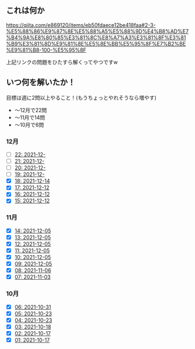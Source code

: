 ## これは何か

https://qiita.com/e869120/items/eb50fdaece12be418faa#2-3-%E5%88%86%E9%87%8E%E5%88%A5%E5%88%9D%E4%B8%AD%E7%B4%9A%E8%80%85%E3%81%8C%E8%A7%A3%E3%81%8F%E3%81%B9%E3%81%8D%E9%81%8E%E5%8E%BB%E5%95%8F%E7%B2%BE%E9%81%B8-100-%E5%95%8F

上記リンクの問題をひたすら解くってやつですw

## いつ何を解いたか！

目標は週に2問以上やること！(もうちょっとやれそうなら増やす)

- 〜12月で22問
- 〜11月で14問
- 〜10月で6問

### 12月

- [ ] [22: 2021-12-](./)
- [ ] [21: 2021-12-](./)
- [ ] [20: 2021-12-](./)
- [ ] [19: 2021-12-](./)
- [x] [18: 2021-12-14](./18/eighteen.py)
- [x] [17: 2021-12-12](./17/seventeen.py)
- [x] [16: 2021-12-12](./16/sixteen.py)
- [x] [15: 2021-12-12](./15/fifteen.py)

### 11月

- [x] [14: 2021-12-05](./14/fourteen.py)
- [x] [13: 2021-12-05](./13/thirteen.py)
- [x] [12: 2021-12-05](./12/twelve.py)
- [x] [11: 2021-12-05](./11/eleven.py)
- [x] [10: 2021-12-05](./10/ten.py)
- [x] [09: 2021-12-05](./9/nine.py)
- [x] [08: 2021-11-06](./8/eight.py)
- [x] [07: 2021-11-03](./7/seven.py)

### 10月

- [x] [06: 2021-10-31](./6/six.py)
- [x] [05: 2021-10-23](./5/five.py)
- [x] [04: 2021-10-23](./4/four.py)
- [x] [03: 2021-10-18](./3/three.py)
- [x] [02: 2021-10-17](./2/two.py)
- [x] [01: 2021-10-17](./1/one.py)
